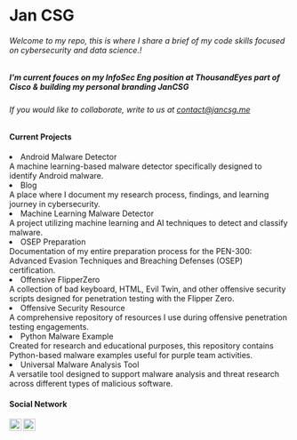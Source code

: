# Jan CSG

###### Welcome to my repo, this is where I share a brief of my code skills focused on cybersecurity and data science.!

##### I'm current fouces on my InfoSec Eng position at ThousandEyes part of Cisco & building my personal branding JanCSG 
###### If you would like to collaborate, write to us at contact@jancsg.me 

#### Current Projects

<li>Android Malware Detector</li>
A machine learning-based malware detector specifically designed to identify Android malware.

<li>Blog</li>
A place where I document my research process, findings, and learning journey in cybersecurity.

<li>Machine Learning Malware Detector</li>
A project utilizing machine learning and AI techniques to detect and classify malware.

<li>OSEP Preparation</li>
Documentation of my entire preparation process for the PEN-300: Advanced Evasion Techniques and Breaching Defenses (OSEP) certification.

<li>Offensive FlipperZero</li>
A collection of bad keyboard, HTML, Evil Twin, and other offensive security scripts designed for penetration testing with the Flipper Zero.

<li>Offensive Security Resource</li>
A comprehensive repository of resources I use during offensive penetration testing engagements.

<li>Python Malware Example</li>
Created for research and educational purposes, this repository contains Python-based malware examples useful for purple team activities.

<li>Universal Malware Analysis Tool</li>
A versatile tool designed to support malware analysis and threat research across different types of malicious software.


#### Social Network

[<img align="left" alt="JoshMadakor | YouTube" width="22px" src="https://cdn.jsdelivr.net/npm/simple-icons@v3/icons/youtube.svg" />][youtube]

[<img align="left" alt="JoshMadakor | LinkedIn" width="22px" src="https://cdn.jsdelivr.net/npm/simple-icons@v3/icons/linkedin.svg" />][linkedin]

[youtube]: https://www.youtube.com/channel/UC7ricPsX64fGtivXuwnusyg

[linkedin]: https://linkedin.com/in/jancsg

<!--
**Jancsg/JanCSG** is a ✨ _special_ ✨ repository because its `README.md` (this file) appears on your GitHub profile.

Here are some ideas to get you started:

- 🔭 I’m currently working on ...
- 🌱 I’m currently learning ...
- 👯 I’m looking to collaborate on ...
- 🤔 I’m looking for help with ...
- 💬 Ask me about ...
- 📫 How to reach me: ...
- 😄 Pronouns: ...
- ⚡ Fun fact: ...
-->
